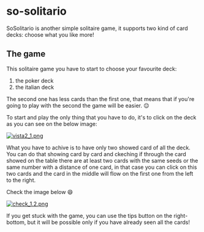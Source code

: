 # so-solitario
SoSolitario is another simple solitaire game, it supports two kind of card decks: choose what you like more! 

## The game
This solitaire game you have to start to choose your favourite deck:

1. the poker deck 
2. the italian deck

The second one has less cards than the first one, that means that if you're going to play with the second the game will be easier. :relieved:

To start and play the only thing that you have to do, it's to click on the deck as you can see on the below image:

[![vista2_1.png](https://s16.postimg.org/hsd23katx/vista2_1.png)](https://postimg.org/image/4o7hqvis1/)

What you have to achive is to have only two showed card of all the deck. 
You can do that showing card by card and ckeching if through the card showed on the table there are at least two cards with the same seeds or the same number with a distance of one card, in that case you can click on this two cards and the card in the middle will flow on the first one from the left to the right. 

Check the image below :smile:

[![check_1.2.png](https://s16.postimg.org/ch6u3gzth/check_1_2.png)](https://postimg.org/image/vz1hjewr5/)

If you get stuck with the game, you can use the tips button on the right-bottom, but it will be possible only if you have already seen all the cards!

 




